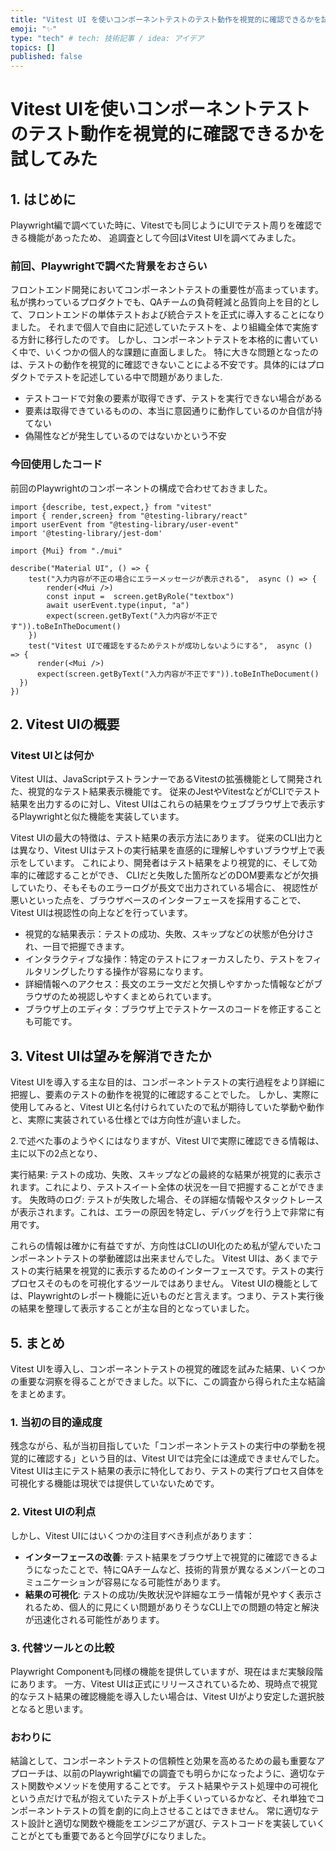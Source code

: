 ```yaml
---
title: "Vitest UI を使いコンポーネントテストのテスト動作を視覚的に確認できるかを試してみた"
emoji: "✨"
type: "tech" # tech: 技術記事 / idea: アイデア
topics: []
published: false
---
```

# Vitest UIを使いコンポーネントテストのテスト動作を視覚的に確認できるかを試してみた

## 1. はじめに

Playwright編で調べていた時に、Vitestでも同じようにUIでテスト周りを確認できる機能があったため、
追調査として今回はVitest UIを調べてみました。

### 前回、Playwrightで調べた背景をおさらい
フロントエンド開発においてコンポーネントテストの重要性が高まっています。私が携わっているプロダクトでも、QAチームの負荷軽減と品質向上を目的として、フロントエンドの単体テストおよび統合テストを正式に導入することになりました。
それまで個人で自由に記述していたテストを、より組織全体で実施する方針に移行したのです。
しかし、コンポーネントテストを本格的に書いていく中で、いくつかの個人的な課題に直面しました。
特に大きな問題となったのは、テストの動作を視覚的に確認できないことによる不安です。具体的にはプロダクトでテストを記述している中で問題がありました.

- テストコードで対象の要素が取得できず、テストを実行できない場合がある
- 要素は取得できているものの、本当に意図通りに動作しているのか自信が持てない
- 偽陽性などが発生しているのではないかという不安

### 今回使用したコード
前回のPlaywrightのコンポーネントの構成で合わせておきました。

```
import {describe, test,expect,} from "vitest"
import { render,screen} from "@testing-library/react"
import userEvent from "@testing-library/user-event"
import '@testing-library/jest-dom'

import {Mui} from "./mui"

describe("Material UI", () => {
    test("入力内容が不正の場合にエラーメッセージが表示される",  async () => {
        render(<Mui />)
        const input =  screen.getByRole("textbox")
        await userEvent.type(input, "a")
        expect(screen.getByText("入力内容が不正です")).toBeInTheDocument()
    })
    test("Vitest UIで確認をするためテストが成功しないようにする",  async () => {
      render(<Mui />)
      expect(screen.getByText("入力内容が不正です")).toBeInTheDocument()
  })
})
```

## 2. Vitest UIの概要
### Vitest UIとは何か

Vitest UIは、JavaScriptテストランナーであるVitestの拡張機能として開発された、視覚的なテスト結果表示機能です。
従来のJestやVitestなどがCLIでテスト結果を出力するのに対し、Vitest UIはこれらの結果をウェブブラウザ上で表示するPlaywrightと似た機能を実装しています。

Vitest UIの最大の特徴は、テスト結果の表示方法にあります。
従来のCLI出力とは異なり、Vitest UIはテストの実行結果を直感的に理解しやすいブラウザ上で表示をしています。
これにより、開発者はテスト結果をより視覚的に、そして効率的に確認することができ、
CLIだと失敗した箇所などのDOM要素などが欠損していたり、そもそものエラーログが長文で出力されている場合に、
視認性が悪いといった点を、ブラウザベースのインターフェースを採用することで、Vitest UIは視認性の向上などを行っています。

- 視覚的な結果表示：テストの成功、失敗、スキップなどの状態が色分けされ、一目で把握できます。
- インタラクティブな操作：特定のテストにフォーカスしたり、テストをフィルタリングしたりする操作が容易になります。
- 詳細情報へのアクセス：長文のエラー文だと欠損しやすかった情報などがブラウザのため視認しやすくまとめられています。
- ブラウザ上のエディタ：ブラウザ上でテストケースのコードを修正することも可能です。

## 3. Vitest UIは望みを解消できたか

Vitest UIを導入する主な目的は、コンポーネントテストの実行過程をより詳細に把握し、要素のテストの動作を視覚的に確認することでした。
しかし、実際に使用してみると、Vitest UIと名付けられていたので私が期待していた挙動や動作と、実際に実装されている仕様とでは方向性が違いました。

2.で述べた事のようやくにはなりますが、Vitest UIで実際に確認できる情報は、主に以下の2点となり、

実行結果: テストの成功、失敗、スキップなどの最終的な結果が視覚的に表示されます。これにより、テストスイート全体の状況を一目で把握することができます。
失敗時のログ: テストが失敗した場合、その詳細な情報やスタックトレースが表示されます。これは、エラーの原因を特定し、デバッグを行う上で非常に有用です。

これらの情報は確かに有益ですが、方向性はCLIのUI化のため私が望んでいたコンポーネントテストの挙動確認は出来ませんでした。
Vitest UIは、あくまでテストの実行結果を視覚的に表示するためのインターフェースです。テストの実行プロセスそのものを可視化するツールではありません。
Vitest UIの機能としては、Playwrightのレポート機能に近いものだと言えます。つまり、テスト実行後の結果を整理して表示することが主な目的となっていました。

## 5. まとめ

Vitest UIを導入し、コンポーネントテストの視覚的確認を試みた結果、いくつかの重要な洞察を得ることができました。以下に、この調査から得られた主な結論をまとめます。

### 1. 当初の目的達成度

残念ながら、私が当初目指していた「コンポーネントテストの実行中の挙動を視覚的に確認する」という目的は、Vitest UIでは完全には達成できませんでした。
Vitest UIは主にテスト結果の表示に特化しており、テストの実行プロセス自体を可視化する機能は現状では提供していないためです。

### 2. Vitest UIの利点

しかし、Vitest UIにはいくつかの注目すべき利点があります：

- **インターフェースの改善**: テスト結果をブラウザ上で視覚的に確認できるようになったことで、特にQAチームなど、技術的背景が異なるメンバーとのコミュニケーションが容易になる可能性があります。
- **結果の可視化**: テストの成功/失敗状況や詳細なエラー情報が見やすく表示されるため、個人的に見にくい問題がありそうなCLI上での問題の特定と解決が迅速化される可能性があります。

### 3. 代替ツールとの比較

Playwright Componentも同様の機能を提供していますが、現在はまだ実験段階にあります。
一方、Vitest UIは正式にリリースされているため、現時点で視覚的なテスト結果の確認機能を導入したい場合は、Vitest UIがより安定した選択肢となると思います。

### おわりに

結論として、コンポーネントテストの信頼性と効果を高めるための最も重要なアプローチは、以前のPlaywright編での調査でも明らかになったように、適切なテスト関数やメソッドを使用することです。
テスト結果やテスト処理中の可視化という点だけで私が抱えていたテストが上手くいっているかなど、それ単独でコンポーネントテストの質を劇的に向上させることはできません。
常に適切なテスト設計と適切な関数や機能をエンジニアが選び、テストコードを実装していくことがとても重要であると今回学びになりました。
